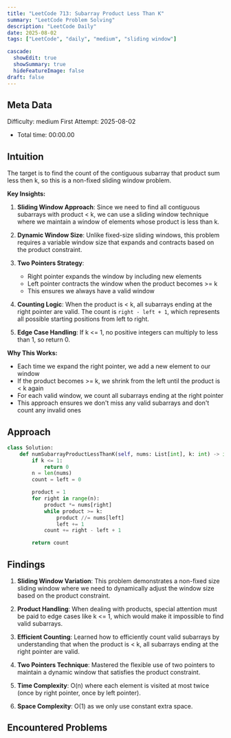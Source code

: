 ```yaml
---
title: "LeetCode 713: Subarray Product Less Than K"
summary: "LeetCode Problem Solving"
description: "LeetCode Daily"
date: 2025-08-02
tags: ["LeetCode", "daily", "medium", "sliding window"]

cascade:
  showEdit: true
  showSummary: true
  hideFeatureImage: false
draft: false
---
```


## Meta Data

Difficulty: medium
First Attempt: 2025-08-02
- Total time: 00:00.00

## Intuition

The target is to find the count of the contiguous subarray that product sum less then k, so this is a non-fixed sliding window problem.

**Key Insights:**

1. **Sliding Window Approach**: Since we need to find all contiguous subarrays with product < k, we can use a sliding window technique where we maintain a window of elements whose product is less than k.

2. **Dynamic Window Size**: Unlike fixed-size sliding windows, this problem requires a variable window size that expands and contracts based on the product constraint.

3. **Two Pointers Strategy**: 
   - Right pointer expands the window by including new elements
   - Left pointer contracts the window when the product becomes >= k
   - This ensures we always have a valid window

4. **Counting Logic**: When the product is < k, all subarrays ending at the right pointer are valid. The count is `right - left + 1`, which represents all possible starting positions from left to right.

5. **Edge Case Handling**: If k <= 1, no positive integers can multiply to less than 1, so return 0.

**Why This Works:**
- Each time we expand the right pointer, we add a new element to our window
- If the product becomes >= k, we shrink from the left until the product is < k again
- For each valid window, we count all subarrays ending at the right pointer
- This approach ensures we don't miss any valid subarrays and don't count any invalid ones

## Approach

```python
class Solution:
    def numSubarrayProductLessThanK(self, nums: List[int], k: int) -> int:
        if k <= 1:
            return 0
        n = len(nums)
        count = left = 0

        product = 1
        for right in range(n):
            product *= nums[right]
            while product >= k:
                product //= nums[left]
                left += 1
            count += right - left + 1

        return count
```

## Findings

1. **Sliding Window Variation**: This problem demonstrates a non-fixed size sliding window where we need to dynamically adjust the window size based on the product constraint.

2. **Product Handling**: When dealing with products, special attention must be paid to edge cases like k <= 1, which would make it impossible to find valid subarrays.

3. **Efficient Counting**: Learned how to efficiently count valid subarrays by understanding that when the product is < k, all subarrays ending at the right pointer are valid.

4. **Two Pointers Technique**: Mastered the flexible use of two pointers to maintain a dynamic window that satisfies the product constraint.

5. **Time Complexity**: O(n) where each element is visited at most twice (once by right pointer, once by left pointer).

6. **Space Complexity**: O(1) as we only use constant extra space.

## Encountered Problems